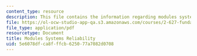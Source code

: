 ```yaml
---
content_type: resource
description: This file contains the information regarding modules systems reliability.
file: https://ol-ocw-studio-app-qa.s3.amazonaws.com/courses/2-627-fundamentals-of-photovoltaics-fall-2013/5e6078dfca8fffcb625077a7082d0708_MIT2_627F13_lec17.pdf
file_type: application/pdf
resourcetype: Document
title: Modules Systems Reliability
uid: 5e6078df-ca8f-ffcb-6250-77a7082d0708
---
```

